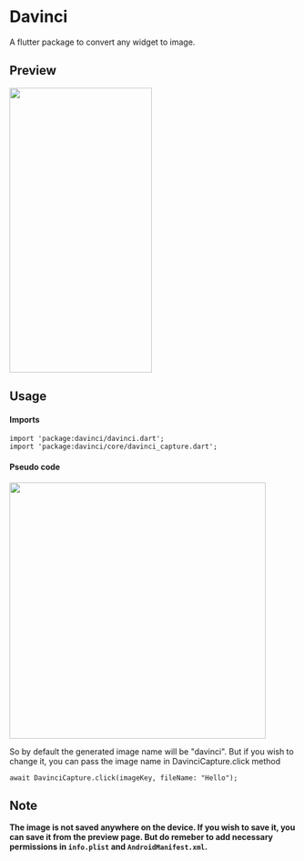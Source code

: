 # Davinci
A flutter package to convert any widget to image.

## Preview
<img src ="https://i.ibb.co/8bt4H43/ezgif-com-gif-maker.gif" width="250" height="500">

## Usage
#### Imports
```
import 'package:davinci/davinci.dart';
import 'package:davinci/core/davinci_capture.dart';
```

#### Pseudo code
<img src ="https://i.ibb.co/tCgQpM3/carbon-1.png" width="450" height="450">

So by default the generated image name will be "davinci". But if you wish to change it, you can pass the image name in  DavinciCapture.click method
```
await DavinciCapture.click(imageKey, fileName: "Hello");
```

## Note
<B>The image is not saved anywhere on the device. If you wish to save it, you can save it from the preview page. But do remeber to add necessary permissions in `info.plist` and `AndroidManifest.xml`. </B>
